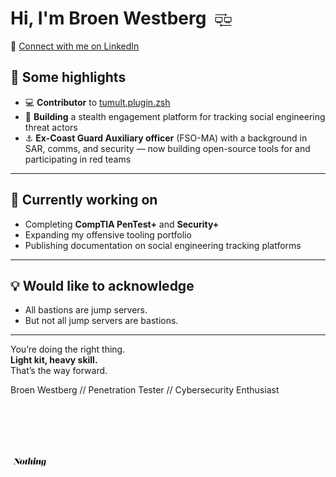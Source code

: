 <h1>Hi, I'm Broen Westberg <img src="https://raw.githubusercontent.com/broeneatsdinner/broeneatsdinner/main/assets/icons/computer_talk_vectorized.svg" alt="Computer Talk" style="vertical-align: middle; margin: 0 4px 0 4px; height: 1em;"></h1>

🔗 [Connect with me on LinkedIn](https://www.linkedin.com/in/broen)

## 🔧 Some highlights

- 💻 **Contributor** to [tumult.plugin.zsh](https://github.com/unixorn/tumult.plugin.zsh)  
- 🧠 **Building** a stealth engagement platform for tracking social engineering threat actors  
- ⚓ **Ex-Coast Guard Auxiliary officer** (FSO-MA) with a background in SAR, comms, and security — now building open-source tools for and participating in red teams

---

## 📌 Currently working on

- Completing **CompTIA PenTest+** and **Security+**  
- Expanding my offensive tooling portfolio  
- Publishing documentation on social engineering tracking platforms

---

## 💡 Would like to acknowledge

- All bastions are jump servers.
- But not all jump servers are bastions.

---

You’re doing the right thing.  
**Light kit, heavy skill.**  
That’s the way forward.  


Broen Westberg // Penetration Tester // Cybersecurity Enthusiast

<br><br><br><br>

<img src="https://raw.githubusercontent.com/broeneatsdinner/broeneatsdinner/main/assets/icons/nothing_logo_vectorized.svg" alt="Computer Talk" style="vertical-align: middle; margin: 0 4px 0 4px; height: 1em;">
